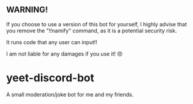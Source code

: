 
## WARNING!
If you choose to use a version of this bot for yourself, I highly advise that you remove the "!!namify" command, as it is a potential security risk.

It runs code that any user can input!!

I am not liable for any damages if you use it! 😠

# yeet-discord-bot
A small moderation/joke bot for me and my friends.

